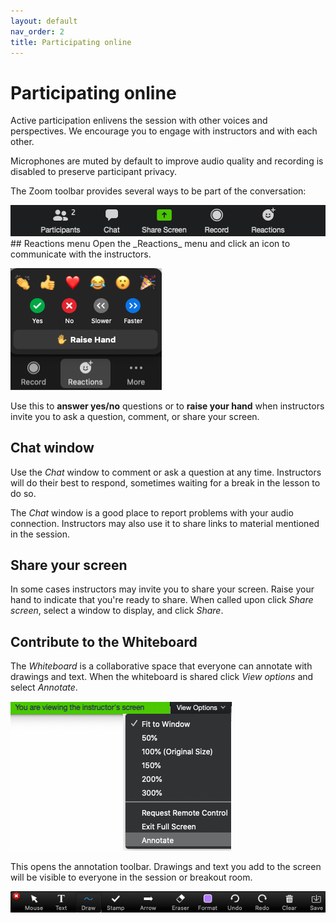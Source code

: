 ```yaml
---
layout: default
nav_order: 2
title: Participating online
---
```

# Participating online
Active participation enlivens the session with other voices and perspectives. We encourage you to engage with instructors and with each other.

Microphones are muted by default to improve audio quality and recording is disabled to preserve participant privacy.

The Zoom toolbar provides several ways to be part of the conversation:

<img src="https://raw.githubusercontent.com/ubc-library-rc/intro-AGOL/master/content/images/zoom_toolbar.png" alt="Zoom toolbar" width="510"/>
<br/>
## Reactions menu 
Open the _Reactions_ menu and click an icon to communicate with the instructors.

![Reactions menu](https://raw.githubusercontent.com/ubc-library-rc/intro-AGOL/master/content/images/reactions.png)

Use this to **answer yes/no** questions or to **raise your hand** when instructors invite you to ask a question, comment, or share your screen.
<br/>
## Chat window
Use the _Chat_ window to comment or ask a question at any time. Instructors will do their best to respond, sometimes waiting for a break in the lesson to do so.

The _Chat_ window is a good place to report problems with your audio connection. Instructors may also use it to share links to material mentioned in the session.
<br/>
## Share your screen
In some cases instructors may invite you to share your screen. Raise your hand to indicate that you're ready to share. When called upon click _Share screen_, select a window to display, and click _Share_.
<br/>
## Contribute to the Whiteboard
The _Whiteboard_ is a collaborative space that everyone can annotate with drawings and text. When the whiteboard is shared click _View options_ and select _Annotate_.

![Menu with Annotate option](https://raw.githubusercontent.com/ubc-library-rc/intro-AGOL/master/content/images/open_annotate_toolbar.png)

This opens the annotation toolbar. Drawings and text you add to the screen will be visible to everyone in the session or breakout room.

![The annotation toolbar](https://raw.githubusercontent.com/ubc-library-rc/intro-AGOL/master/content/images/annotate_toolbar.png)

